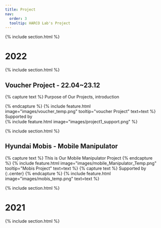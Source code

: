 ```yaml
---
title: Project
nav:
  order: 3
  tooltip: HARCO Lab's Project
---
```



{% include section.html %}
# 2022
{% include section.html %}


## Voucher Project - 22.04~23.12  
{% capture text %}
Purpose of Our Projects, introduction

{% endcapture %}
{%
  include feature.html
  image="images/voucher_temp.png"
  tooltip="voucher Project"
  text=text
%}
Supported by  
{%
  include feature.html
  image="images/project1_support.png"
%}



<!-- {%
  include gallery.html
  style="square"

  image1="images/hexar.png"
  tooltip1="Hexar Humancare"

  image2="images/harc.png"
  tooltip2="harcolab"

  image3="images/kuka_innovation.png"
  tooltip3="After winning the KUKA INNOVATION AWARD 2018"
%} -->
  
  
{% include section.html %}


## Hyundai Mobis - Mobile Manipulator
{% capture text %}
This is Our Mobile Manipulator Project
{% endcapture %}
{%
  include feature.html
  image="images/mobile_Manipulator_Temp.png"
  tooltip="Mobis Project"
  text=text
%}
{% capture text %}
Supported by 
{:.center}
{% endcapture %}
{%
  include feature.html
  image="images/mobis_temp.png"
  text=text
%}

{% include section.html %}

# 2021

{% include section.html %}

